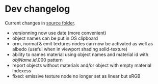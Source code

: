 # Dev changelog

Current changes in [source folder](https://github.com/Vinc3r/BlenderScripts/tree/master/nothing-is-3d).

- versionning now use date (more convenient)
- object names can be put in OS clipboard
- orm, normal & emit textures nodes can now be activated as well as albedo (useful when in viewport shading solid-texture)
- ability to names material using object names and material id with *objName*.*id*.000 pattern
- report objects without materials and/or object with empty material indexess
- fixed: emissive texture node no longer set as linear but sRGB

